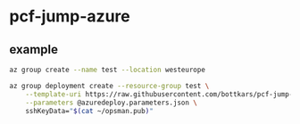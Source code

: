 # pcf-jump-azure

## example

```bash
az group create --name test --location westeurope
```

```bash
az group deployment create --resource-group test \
    --template-uri https://raw.githubusercontent.com/bottkars/pcf-jump-azure/master/azuredeploy.json \
    --parameters @azuredeploy.parameters.json \
    sshKeyData="$(cat ~/opsman.pub)"
```



